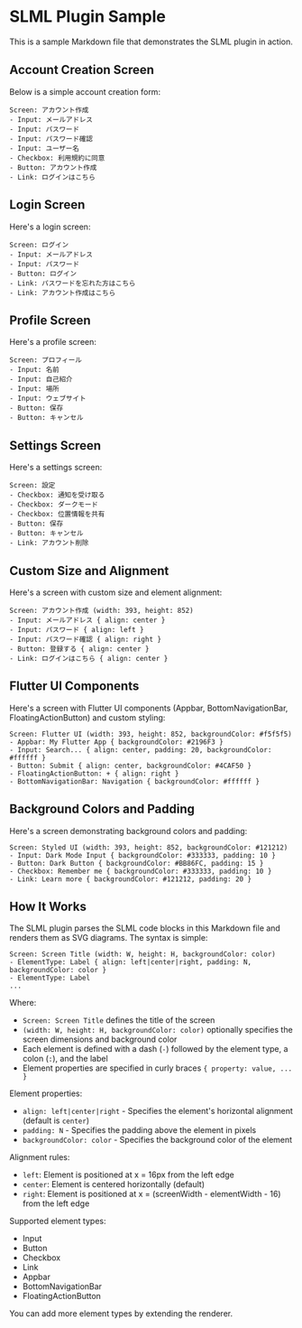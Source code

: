 # SLML Plugin Sample

This is a sample Markdown file that demonstrates the SLML plugin in action.

## Account Creation Screen

Below is a simple account creation form:

```slml
Screen: アカウント作成
- Input: メールアドレス
- Input: パスワード
- Input: パスワード確認
- Input: ユーザー名
- Checkbox: 利用規約に同意
- Button: アカウント作成
- Link: ログインはこちら
```

## Login Screen

Here's a login screen:

```slml
Screen: ログイン
- Input: メールアドレス
- Input: パスワード
- Button: ログイン
- Link: パスワードを忘れた方はこちら
- Link: アカウント作成はこちら
```

## Profile Screen

Here's a profile screen:

```slml
Screen: プロフィール
- Input: 名前
- Input: 自己紹介
- Input: 場所
- Input: ウェブサイト
- Button: 保存
- Button: キャンセル
```

## Settings Screen

Here's a settings screen:

```slml
Screen: 設定
- Checkbox: 通知を受け取る
- Checkbox: ダークモード
- Checkbox: 位置情報を共有
- Button: 保存
- Button: キャンセル
- Link: アカウント削除
```

## Custom Size and Alignment

Here's a screen with custom size and element alignment:

```slml
Screen: アカウント作成 (width: 393, height: 852)
- Input: メールアドレス { align: center }
- Input: パスワード { align: left }
- Input: パスワード確認 { align: right }
- Button: 登録する { align: center }
- Link: ログインはこちら { align: center }
```

## Flutter UI Components

Here's a screen with Flutter UI components (Appbar, BottomNavigationBar, FloatingActionButton) and custom styling:

```slml
Screen: Flutter UI (width: 393, height: 852, backgroundColor: #f5f5f5)
- Appbar: My Flutter App { backgroundColor: #2196F3 }
- Input: Search... { align: center, padding: 20, backgroundColor: #ffffff }
- Button: Submit { align: center, backgroundColor: #4CAF50 }
- FloatingActionButton: + { align: right }
- BottomNavigationBar: Navigation { backgroundColor: #ffffff }
```

## Background Colors and Padding

Here's a screen demonstrating background colors and padding:

```slml
Screen: Styled UI (width: 393, height: 852, backgroundColor: #121212)
- Input: Dark Mode Input { backgroundColor: #333333, padding: 10 }
- Button: Dark Button { backgroundColor: #BB86FC, padding: 15 }
- Checkbox: Remember me { backgroundColor: #333333, padding: 10 }
- Link: Learn more { backgroundColor: #121212, padding: 20 }
```

## How It Works

The SLML plugin parses the SLML code blocks in this Markdown file and renders them as SVG diagrams. The syntax is simple:

```
Screen: Screen Title (width: W, height: H, backgroundColor: color)
- ElementType: Label { align: left|center|right, padding: N, backgroundColor: color }
- ElementType: Label
...
```

Where:
- `Screen: Screen Title` defines the title of the screen
- `(width: W, height: H, backgroundColor: color)` optionally specifies the screen dimensions and background color
- Each element is defined with a dash (`-`) followed by the element type, a colon (`:`), and the label
- Element properties are specified in curly braces `{ property: value, ... }`

Element properties:
- `align: left|center|right` - Specifies the element's horizontal alignment (default is `center`)
- `padding: N` - Specifies the padding above the element in pixels
- `backgroundColor: color` - Specifies the background color of the element

Alignment rules:
- `left`: Element is positioned at x = 16px from the left edge
- `center`: Element is centered horizontally (default)
- `right`: Element is positioned at x = (screenWidth - elementWidth - 16) from the left edge

Supported element types:
- Input
- Button
- Checkbox
- Link
- Appbar
- BottomNavigationBar
- FloatingActionButton

You can add more element types by extending the renderer.
